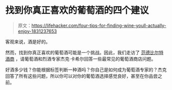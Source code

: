 # 找到你真正喜欢的葡萄酒的四个建议

> 原文：<https://lifehacker.com/four-tips-for-finding-wine-youll-actually-enjoy-1831237653>

客观来说，酒是好的。

然而，找到你真正喜欢的葡萄酒可能是一个挑战。因此，我们走访了 [范德比尔特酒商](http://vanderbilt.wine) ，请葡萄酒和烈酒专家杰克·卡希尔回答一些最常见的葡萄酒商店问题。

好酒多少钱？你能根据标签判断一种酒吗？你自己是如何成为葡萄酒专家的？杰克回答了所有这些问题，所以你可以对你的葡萄酒选择感觉良好，甚至在你品尝之前。